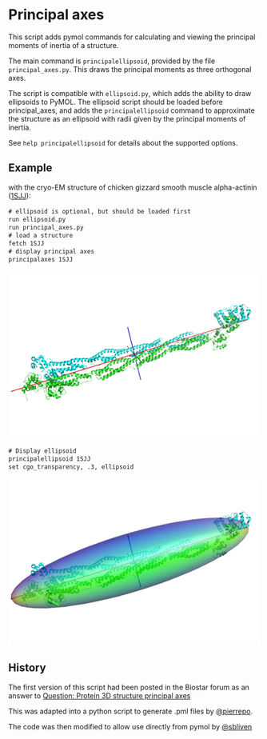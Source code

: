 Principal axes
==============

This script adds pymol commands for calculating and viewing the principal moments of inertia of a structure.

The main command is `principalellipsoid`, provided by the file `principal_axes.py`. This draws the principal moments as three orthogonal axes.

The script is compatible with `ellipsoid.py`, which adds the ability to draw ellipsoids to PyMOL. The ellipsoid script should be loaded before principal_axes, and adds the `principalellipsoid` command to approximate the structure as an ellipsoid with radii given by the principal moments of inertia.

See `help principalellipsoid` for details about the supported options.


Example
-------

with the cryo-EM structure of chicken gizzard smooth muscle alpha-actinin ([1SJJ](http://www.rcsb.org/pdb/explore.do?structureId=1SJJ)):


```
# ellipsoid is optional, but should be loaded first
run ellipsoid.py
run principal_axes.py
# load a structure
fetch 1SJJ
# display principal axes
principalaxes 1SJJ
```

![1SJJ](img/1SJJ.png "1SJJ")

```
# Display ellipsoid
principalellipsoid 1SJJ
set cgo_transparency, .3, ellipsoid
```

![1SJJ ellipsoid](img/1SJJ_ellipsoid.png "1SJJ ellipsoid")


History
-------

The first version of this script had been posted in the Biostar forum as an answer to [Question: Protein 3D structure principal axes](http://www.biostars.org/p/7393/)

This was adapted into a python script to generate .pml files by [@pierrepo](https://github.com/pierrepo/principal_axes).

The code was then modified to allow use directly from pymol by [@sbliven](https://github.com/sbliven/principal_axes)
